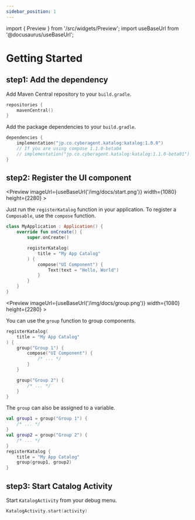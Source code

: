 ```yaml
---
sidebar_position: 1
---
```


import { Preview } from '/src/widgets/Preview';
import useBaseUrl from '@docusaurus/useBaseUrl';

# Getting Started
## step1: Add the dependency

Add Maven Central repository to your `build.gradle`.

```kotlin
repositories {
    mavenCentral()
}
```

Add the package dependencies to your `build.gradle`.

```kotlin
dependencies {
    implementation("jp.co.cyberagent.katalog:katalog:1.0.0")
    // If you are using compose 1.1.0-beta04
    // implementation("jp.co.cyberagent.katalog:katalog:1.1.0-beta01")
}
```

## step2: Register the UI component

<Preview
    imageUrl={useBaseUrl('/img/docs/start.png')}
    width={1080}
    height={2280} >

Just run the `registerKatalog` function in your application.
To register a `Composable`, use the `compose` function.

```kotlin
class MyApplication : Application() {
    override fun onCreate() {
        super.onCreate()

        registerKatalog(
            title = "My App Catalog"
        ) {
            compose("UI Component") {
                Text(text = "Hello, World")
            }
        }
    }
}
```

</Preview>

<Preview
    imageUrl={useBaseUrl('/img/docs/group.png')}
    width={1080}
    height={2280} >

You can use the `group` function to group components.

```kotlin
registerKatalog(
    title = "My App Catalog"
) {
    group("Group 1") {
        compose("UI Component") {
            /* ... */
        }
    }

    group("Group 2") {
        /* ... */
    }
}
```

The `group` can also be assigned to a variable.

```kotlin
val group1 = group("Group 1") {
    /* ... */
}
val group2 = group("Group 2") {
    /* ... */
}
registerKatalog {
    title = "My App Catalog"
    group(group1, group2)
}
```

</Preview>

## step3: Start Catalog Activity

Start `KatalogActivity` from your debug menu.

```kotlin
KatalogActivity.start(activity)
```
